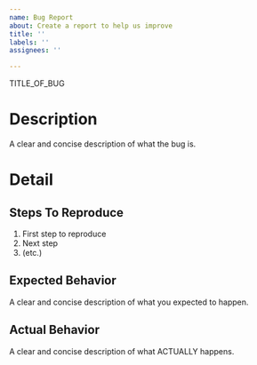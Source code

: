 ```yaml
---
name: Bug Report
about: Create a report to help us improve
title: ''
labels: ''
assignees: ''

---
```


TITLE_OF_BUG

# Description

A clear and concise description of what the bug is.

# Detail
## Steps To Reproduce

1. First step to reproduce
2. Next step
3. (etc.)

## Expected Behavior

A clear and concise description of what you expected to happen.

## Actual Behavior

A clear and concise description of what ACTUALLY happens.
